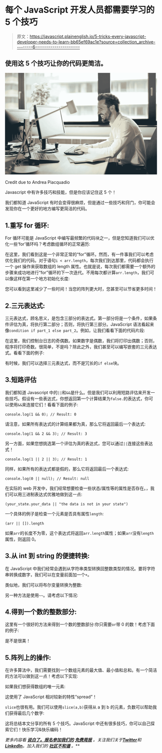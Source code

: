 # 每个 JavaScript 开发人员都需要学习的 5 个技巧

> 原文：<https://javascript.plainenglish.io/5-tricks-every-javascript-developer-needs-to-learn-bb65ef69ac1e?source=collection_archive---------6----------------------->

## 使用这 5 个技巧让你的代码更简洁。

![](img/1bc80bcbc4b73c2e3bebc728e0fe8d7c.png)

Credit due to Andrea Piacquadio

Javascript 中有许多技巧和技能，但是你应该记住这 5 个！

我们都知道 JavaScript 有时会变得很麻烦，但是通过一些技巧和窍门，你可能会发现你在一个更好的地方编写更简洁的代码。

## 1.重写 for 循环:

For 循环可能是 JavaScript 中编写最频繁的代码块之一，但是您知道我们可以优化一些‘for’循环吗？考虑数组循环的正常遍历:

在这里，我们看到这是一个非常正常的“for”循环。然而，有一件事我们可以考虑优化我们的代码。对于语句`i < arr.length`，每次我们到达那里，代码都会执行一个 get 操作来获取数组的 length 属性。也就是说，每次我们都需要一个额外的步骤来成功地进行“for”循环的下一次迭代。不用每次都计算`arr.length`，我们可以像这样在第一个地方初始化长度:

您可以看到这里减少了一些时间！当您的阵列更大时，您甚至可以节省更多时间！

## 2.三元表达式:

三元表达式，顾名思义，是包含三部分的表达式。第一部分将是一个条件，如果条件评估为真，将执行第二部分；否则，将执行第三部分。JavaScript 语法看起来像`condition if part_1 else part_2`。例如，让我们看看下面的代码片段:

在这里，我们控制台日志的奇偶数。如果数字是偶数，我们将打印出偶数；否则，程序将打印奇数。很简单，不是吗？除此之外，我们甚至可以编写嵌套的三元表达式。看看下面的例子:

有时候，我们可以选择三元表达式，而不是冗长的`if else`块。

## 3.短路评估

我们都知道 Javascript 中的`||`和`&&`是什么。但是我们可以利用短路评估来开发一些技巧。假设有一些表达式，你想返回第一个计算结果为`false.`的表达式，你可以使用`&&`来连接它们！看看下面的例子:

```
console.log(1 && 0); // Result: 0
```

请注意，如果所有表达式的计算结果都为真，那么它将返回最后一个表达式:

```
console.log(1 && 2 && 3); // Result: 3 
```

另一方面，如果您想挑选第一个评估为真的表达式，您可以通过`||`连接这些表达式！

```
console.log(1 || 2 || 3); // Result: 1
```

同样，如果所有的表达式都是假的，那么它将返回最后一个表达式:

```
console.log(0 || null); // Result: null 
```

在实际的 web 开发中，我们经常想要检查一些状态/属性等的属性是否存在。，我们可以用三进制表达式优雅地做到这一点:

```
(your_state.your_data || "the data is not in your state") 
```

一个具体的例子是检查一个元素是否具有属性`length`:

```
(arr || []).length 
```

如果`arr`的长度不为零，这个表达式将返回`arr.length`属性；如果`arr`没有`length`属性，则返回 0。

## 3.从 int 到 string 的便捷转换:

在 JavaScript 中我们经常会遇到从字符串类型转换回整数类型的情况。要将字符串转换成数字，我们可以在变量前面加一个`+`。

类似地，我们可以将布尔变量转换为整数:

另一种方法是使用`~~`。请考虑以下情况:

## 4.得到一个数的整数部分:

这里有一个很好的方法来得到一个数的整数部分:你只需要`or`带 0 的数！考虑下面的例子:

是不是很美！

## 5.阵列上的操作:

在许多算法中，我们需要找到一个数组元素的最大值、最小值和总和。有一个简洁的方法可以做到这一点！考虑以下实现:

如果我们想获得数组的唯一元素:

这使用了 JavaScript 相对较新的特性“spread”！

`slice`也很有用。我们可以使用`slice(a,b)`获得从 a 到 b 的元素，负数可以帮助我们获得最后几个数字:

这将总结本文分享的所有 5 个技巧。JavaScript 中还有很多技巧，你可以自己探索它们！快乐学习&快乐编码！

*更多内容看* [***说白了。报名参加我们的***](https://plainenglish.io/) **[***免费周报***](http://newsletter.plainenglish.io/) *。关注我们关于*[***Twitter***](https://twitter.com/inPlainEngHQ)*和**[***LinkedIn***](https://www.linkedin.com/company/inplainenglish/)*。加入我们的* [***社区不和谐***](https://discord.gg/GtDtUAvyhW) *。****